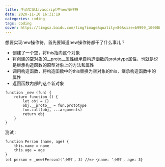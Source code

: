 ```yaml
---
title: 手动实现Javascript中new操作符
date: 2020-11-10 16:31:19
categories: coding
tags: coding
cover: https://timgsa.baidu.com/timg?image&quality=80&size=b9999_10000&sec=1605007006167&di=3cc88e24c52fb72f4c46d0a466974f9a&imgtype=0&src=http%3A%2F%2Fpic1.win4000.com%2Fwallpaper%2F6%2F594b222f58051.jpg
---
```

想要实现new操作符，首先要知道new操作符都干了什么事儿？
+ 创建了一个空，将this指向这个对象
+ 将创建的空对象的__proto__属性继承自构造函数的prototype属性，也就是说是继承构造函数的原型对象上的方法和属性
+ 调用构造函数，将构造函数中的this替换为空对象的this，继承构造函数中的属性
+ 返回函数内部的这个新对象

```
function _new (fun) {
    return function () {
        let obj = {}
        obj.__proto__ = fun.prototype
        fun.call(obj, ...arguments)
        return obj
    }
}
```
测试：
```
function Person (name, age) {
    this.name = name
    this.age = age
}
let person = _new(Person)('小明', 3) //=> {name: '小明', age: 3}
```